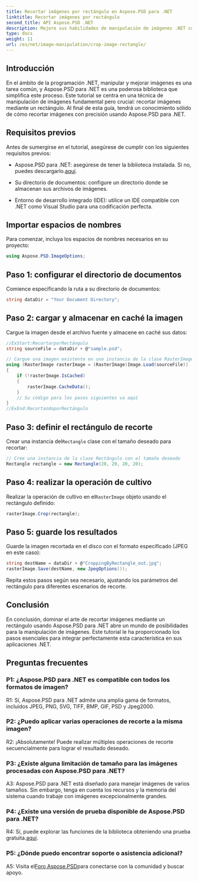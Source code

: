 ```yaml
---
title: Recortar imágenes por rectángulo en Aspose.PSD para .NET
linktitle: Recortar imágenes por rectángulo
second_title: API Aspose.PSD .NET
description: Mejore sus habilidades de manipulación de imágenes .NET con Aspose.PSD. Aprenda a recortar imágenes paso a paso utilizando rectángulos para mayor precisión.
type: docs
weight: 11
url: /es/net/image-manipulation/crop-image-rectangle/
---
```

## Introducción

En el ámbito de la programación .NET, manipular y mejorar imágenes es una tarea común, y Aspose.PSD para .NET es una poderosa biblioteca que simplifica este proceso. Este tutorial se centra en una técnica de manipulación de imágenes fundamental pero crucial: recortar imágenes mediante un rectángulo. Al final de esta guía, tendrá un conocimiento sólido de cómo recortar imágenes con precisión usando Aspose.PSD para .NET.

## Requisitos previos

Antes de sumergirse en el tutorial, asegúrese de cumplir con los siguientes requisitos previos:

-  Aspose.PSD para .NET: asegúrese de tener la biblioteca instalada. Si no, puedes descargarlo.[aquí](https://releases.aspose.com/psd/net/).

- Su directorio de documentos: configure un directorio donde se almacenan sus archivos de imágenes.

- Entorno de desarrollo integrado (IDE): utilice un IDE compatible con .NET como Visual Studio para una codificación perfecta.

## Importar espacios de nombres

Para comenzar, incluya los espacios de nombres necesarios en su proyecto:

```csharp
using Aspose.PSD.ImageOptions;
```

## Paso 1: configurar el directorio de documentos

Comience especificando la ruta a su directorio de documentos:

```csharp
string dataDir = "Your Document Directory";
```

## Paso 2: cargar y almacenar en caché la imagen

Cargue la imagen desde el archivo fuente y almacene en caché sus datos:

```csharp
//ExStart:RecortarporRectángulo
string sourceFile = dataDir + @"sample.psd";

// Cargue una imagen existente en una instancia de la clase RasterImage
using (RasterImage rasterImage = (RasterImage)Image.Load(sourceFile))
{
    if (!rasterImage.IsCached)
    {
        rasterImage.CacheData();
    }
    // Su código para los pasos siguientes va aquí
}
//ExEnd:RecortandoporRectángulo
```

## Paso 3: definir el rectángulo de recorte

 Crear una instancia del`Rectangle` clase con el tamaño deseado para recortar:

```csharp
// Cree una instancia de la clase Rectángulo con el tamaño deseado
Rectangle rectangle = new Rectangle(20, 20, 20, 20);
```

## Paso 4: realizar la operación de cultivo

 Realizar la operación de cultivo en el`RasterImage` objeto usando el rectángulo definido:

```csharp
rasterImage.Crop(rectangle);
```

## Paso 5: guarde los resultados

Guarde la imagen recortada en el disco con el formato especificado (JPEG en este caso):

```csharp
string destName = dataDir + @"CroppingByRectangle_out.jpg";
rasterImage.Save(destName, new JpegOptions());
```

Repita estos pasos según sea necesario, ajustando los parámetros del rectángulo para diferentes escenarios de recorte.

## Conclusión

En conclusión, dominar el arte de recortar imágenes mediante un rectángulo usando Aspose.PSD para .NET abre un mundo de posibilidades para la manipulación de imágenes. Este tutorial le ha proporcionado los pasos esenciales para integrar perfectamente esta característica en sus aplicaciones .NET.

## Preguntas frecuentes

### P1: ¿Aspose.PSD para .NET es compatible con todos los formatos de imagen?

R1: Sí, Aspose.PSD para .NET admite una amplia gama de formatos, incluidos JPEG, PNG, SVG, TIFF, BMP, GIF, PSD y Jpeg2000.

### P2: ¿Puedo aplicar varias operaciones de recorte a la misma imagen?

R2: ¡Absolutamente! Puede realizar múltiples operaciones de recorte secuencialmente para lograr el resultado deseado.

### P3: ¿Existe alguna limitación de tamaño para las imágenes procesadas con Aspose.PSD para .NET?

A3: Aspose.PSD para .NET está diseñado para manejar imágenes de varios tamaños. Sin embargo, tenga en cuenta los recursos y la memoria del sistema cuando trabaje con imágenes excepcionalmente grandes.

### P4: ¿Existe una versión de prueba disponible de Aspose.PSD para .NET?

 R4: Sí, puede explorar las funciones de la biblioteca obteniendo una prueba gratuita.[aquí](https://releases.aspose.com/).

### P5: ¿Dónde puedo encontrar soporte o asistencia adicional?

 A5: Visita el[Foro Aspose.PSD](https://forum.aspose.com/c/psd/34)para conectarse con la comunidad y buscar apoyo.